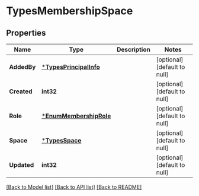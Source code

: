 # TypesMembershipSpace

## Properties
Name | Type | Description | Notes
------------ | ------------- | ------------- | -------------
**AddedBy** | [***TypesPrincipalInfo**](TypesPrincipalInfo.md) |  | [optional] [default to null]
**Created** | **int32** |  | [optional] [default to null]
**Role** | [***EnumMembershipRole**](EnumMembershipRole.md) |  | [optional] [default to null]
**Space** | [***TypesSpace**](TypesSpace.md) |  | [optional] [default to null]
**Updated** | **int32** |  | [optional] [default to null]

[[Back to Model list]](../README.md#documentation-for-models) [[Back to API list]](../README.md#documentation-for-api-endpoints) [[Back to README]](../README.md)

